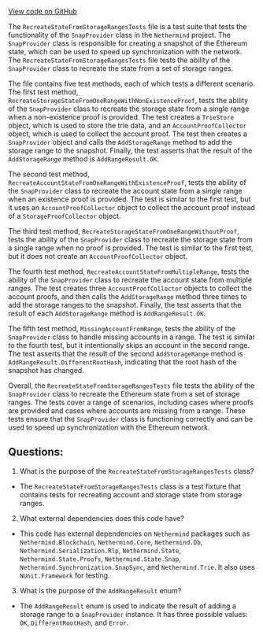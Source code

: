 [View code on GitHub](https://github.com/NethermindEth/nethermind/src/Nethermind/Nethermind.Synchronization.Test/SnapSync/RecreateStateFromStorageRangesTests.cs)

The `RecreateStateFromStorageRangesTests` file is a test suite that tests the functionality of the `SnapProvider` class in the `Nethermind` project. The `SnapProvider` class is responsible for creating a snapshot of the Ethereum state, which can be used to speed up synchronization with the network. The `RecreateStateFromStorageRangesTests` file tests the ability of the `SnapProvider` class to recreate the state from a set of storage ranges.

The file contains five test methods, each of which tests a different scenario. The first test method, `RecreateStorageStateFromOneRangeWithNonExistenceProof`, tests the ability of the `SnapProvider` class to recreate the storage state from a single range when a non-existence proof is provided. The test creates a `TrieStore` object, which is used to store the trie data, and an `AccountProofCollector` object, which is used to collect the account proof. The test then creates a `SnapProvider` object and calls the `AddStorageRange` method to add the storage range to the snapshot. Finally, the test asserts that the result of the `AddStorageRange` method is `AddRangeResult.OK`.

The second test method, `RecreateAccountStateFromOneRangeWithExistenceProof`, tests the ability of the `SnapProvider` class to recreate the account state from a single range when an existence proof is provided. The test is similar to the first test, but it uses an `AccountProofCollector` object to collect the account proof instead of a `StorageProofCollector` object.

The third test method, `RecreateStorageStateFromOneRangeWithoutProof`, tests the ability of the `SnapProvider` class to recreate the storage state from a single range when no proof is provided. The test is similar to the first test, but it does not create an `AccountProofCollector` object.

The fourth test method, `RecreateAccountStateFromMultipleRange`, tests the ability of the `SnapProvider` class to recreate the account state from multiple ranges. The test creates three `AccountProofCollector` objects to collect the account proofs, and then calls the `AddStorageRange` method three times to add the storage ranges to the snapshot. Finally, the test asserts that the result of each `AddStorageRange` method is `AddRangeResult.OK`.

The fifth test method, `MissingAccountFromRange`, tests the ability of the `SnapProvider` class to handle missing accounts in a range. The test is similar to the fourth test, but it intentionally skips an account in the second range. The test asserts that the result of the second `AddStorageRange` method is `AddRangeResult.DifferentRootHash`, indicating that the root hash of the snapshot has changed.

Overall, the `RecreateStateFromStorageRangesTests` file tests the ability of the `SnapProvider` class to recreate the Ethereum state from a set of storage ranges. The tests cover a range of scenarios, including cases where proofs are provided and cases where accounts are missing from a range. These tests ensure that the `SnapProvider` class is functioning correctly and can be used to speed up synchronization with the Ethereum network.
## Questions: 
 1. What is the purpose of the `RecreateStateFromStorageRangesTests` class?
- The `RecreateStateFromStorageRangesTests` class is a test fixture that contains tests for recreating account and storage state from storage ranges.

2. What external dependencies does this code have?
- This code has external dependencies on `Nethermind` packages such as `Nethermind.Blockchain`, `Nethermind.Core`, `Nethermind.Db`, `Nethermind.Serialization.Rlp`, `Nethermind.State`, `Nethermind.State.Proofs`, `Nethermind.State.Snap`, `Nethermind.Synchronization.SnapSync`, and `Nethermind.Trie`. It also uses `NUnit.Framework` for testing.

3. What is the purpose of the `AddRangeResult` enum?
- The `AddRangeResult` enum is used to indicate the result of adding a storage range to a `SnapProvider` instance. It has three possible values: `OK`, `DifferentRootHash`, and `Error`.